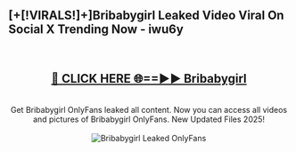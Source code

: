 <h2>[+[!VIRALS!]+]Bribabygirl Leaked Video Viral On Social X Trending Now - iwu6y</h2>
<br>
<div align="center">
<h2><a href="https://libra.edu.pl?Bribabygirl" rel="nofollow">🔴 CLICK HERE 🌐==►► Bribabygirl</a></h2>
<br>
Get Bribabygirl OnlyFans leaked all content. Now you can access all videos and pictures of Bribabygirl OnlyFans. New Updated Files 2025!
<br>
<br>
<a href="https://libra.edu.pl?Bribabygirl" rel="nofollow" data-target="animated-image.originalLink"><img src="https://i.ibb.co.com/WyWwxjT/player-gif2.gif" alt="Bribabygirl Leaked OnlyFans" style="max-width: 100%; display: inline-block;" data-target="animated-image.originalImage"></a>
</div>
<br>